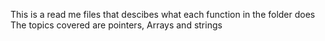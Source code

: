 This is a read me files that descibes what each function  in the folder does
The topics covered are pointers, Arrays and strings

